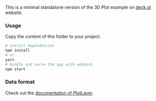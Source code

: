 This is a minimal standalone version of the 3D Plot example
on [deck.gl](http://deck.gl) website.

### Usage

Copy the content of this folder to your project. 

```bash
# install dependencies
npm install
# or
yarn
# bundle and serve the app with webpack
npm start
```

### Data format

Check out the [documentation of PlotLayer](./plot-layer/README.md).
